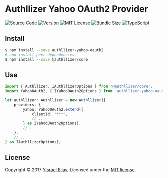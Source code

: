 # Authllizer Yahoo OAuth2 Provider
[![Source Code](https://img.shields.io/badge/%3C/%3E-source--code-blue.svg)](https://github.com/yisraelx/authllizer/blob/master/packages/providers/authllizer-yahoo-oauth2)
[![Version](https://img.shields.io/npm/v/authllizer-yahoo-oauth2.svg)](https://www.npmjs.com/package/authllizer-yahoo-oauth2)
[![MIT License](https://img.shields.io/npm/l/authllizer-yahoo-oauth2.svg?color=yellow)](https://github.com/yisraelx/authllizer/blob/master/LICENSE)
[![Bundle Size](https://img.shields.io/bundlephobia/min/authllizer-yahoo-oauth2.svg?color=green)](https://bundlephobia.com/result?p=authllizer-yahoo-oauth2)
[![TypeScript](https://img.shields.io/badge/100%25-TypeScript-blue.svg)](https://www.typescriptlang.org)

## Install
```sh
$ npm install --save authllizer-yahoo-oauth2
# and install peer dependencies 
$ npm install --save @authllizer/core
```

## Use
```ts
import { Authllizer, IAuthllizerOptions } from '@authllizer/core';
import YahooOAuth2, { IYahooOAuth2Options } from 'authllizer-yahoo-oauth2';

let authllizer: Authllizer = new Authllizer({
    providers: {
        yahoo: YahooOAuth2.extend({
            clientId: '***',
            // ...
        } as IYahooOAuth2Options),
        // ...
    },
    // ...
} as IAuthllizerOptions);
```

## License
Copyright © 2017 [Yisrael Eliav](https://github.com/yisraelx),
Licensed under the [MIT license](https://github.com/yisraelx/authllizer/blob/master/LICENSE).
